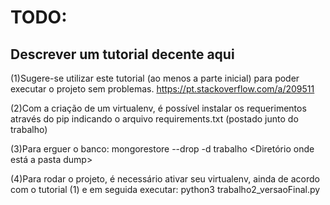 # TODO:
## Descrever um tutorial decente aqui

(1)Sugere-se utilizar este tutorial (ao menos a parte inicial) para poder executar o projeto sem problemas. https://pt.stackoverflow.com/a/209511

(2)Com a criação de um virtualenv, é possível instalar os requerimentos através do pip indicando o arquivo requirements.txt (postado junto do trabalho)

(3)Para erguer o banco:
mongorestore --drop -d trabalho <Diretório onde está a pasta dump>

(4)Para rodar o projeto, é necessário ativar seu virtualenv, ainda de acordo com o tutorial (1) e em seguida executar:
python3 trabalho2_versaoFinal.py
